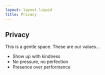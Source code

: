 ```yaml
---
layout: layout.liquid
title: Privacy
---
```


## Privacy

This is a gentle space. These are our values...

- Show up with kindness  
- No pressure, no perfection  
- Presence over performance
